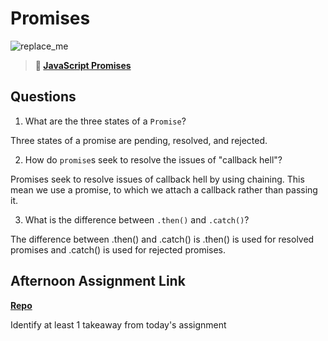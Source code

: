 # Promises

![replace_me](https://codeworks.blob.core.windows.net/public/assets/img/illustrations/placeholder.svg)

> **📖 [JavaScript Promises](https://codeworksacademy.com/fs-student-guide/resources/wk4/02-Promises)**

## Questions

1. What are the three states of a `Promise`?

Three states of a promise are pending, resolved, and rejected.

2. How do `promise`s seek to resolve the issues of "callback hell"?

Promises seek to resolve issues of callback hell by using chaining.  This mean we use a promise, to which we attach a callback rather than passing it.

3. What is the difference between `.then()` and `.catch()`?

The difference between .then() and .catch() is .then() is used for resolved promises and .catch() is used for rejected promises.

## Afternoon Assignment Link

**[Repo](https://github.com/ScottTLyman/late-winter21-gregslist-async.git)**

Identify at least 1 takeaway from today's assignment
